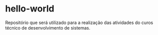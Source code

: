 # hello-world
Repositório que será utilizado para a realização das atividades do curos técnico de desenvolvimento de sistemas.
